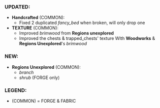 ### UPDATED:
- **Handcrafted** (COMMON): 
  - Fixed 2 duplicated _fancy_bed_ when broken, will only drop one
- **TEXTURE** (COMMON): 
  - Improved _brimwood_ from **Regions unexplored**
  - Improved the chests & trapped_chests' texture WIth **Woodworks** & **Regions Unexplored**'s _brimwood_

### NEW:
- **Regions Unexplored** (COMMON):
  - _branch_
  - _shrub_ (FORGE only)

### LEGEND: 
- (COMMON) = FORGE & FABRIC